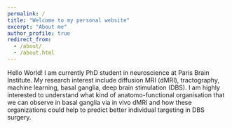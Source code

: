 ```yaml
---
permalink: /
title: "Welcome to my personal website"
excerpt: "About me"
author_profile: true
redirect_from:
  - /about/
  - /about.html
---
```


Hello World!
I am currently PhD student in neuroscience at Paris Brain Institute. My research interest include diffusion MRI (dMRI), tractography, machine learning, basal ganglia, deep brain stimulation (DBS).
I am highly interested to understand what kind of anatomo-functional organisation that we can observe in basal ganglia via in vivo dMRI and how these organizations could help to predict better individual targeting in DBS surgery.
